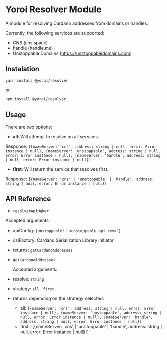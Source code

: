 # Yoroi Resolver Module

A module for resolving Cardano addresses from domains or handles.

Currently, the following services are supported:

- CNS (cns.space)
- handle (handle.me)
- Unstoppable Domains (https://unstoppabledomains.com)

## Instalation

`yarn install @yoroi/resolver`

or

`npm install @yoroi/resolver`

## Usage

There are two options:

- **all**: Will attempt to resolve on all services.

Response: `[{nameServer: 'cns', address: string | null, error: Error instance | null}, {nameServer: 'unstoppable', address: string | null, error: Error instance | null}, {nameServer: 'handle', address: string | null, error: Error instance | null}]`

- **first**: Will return the service that resolves first.

Response: `[{nameServer: 'cns' | 'unstoppable' | 'handle', address: string | null, error: Error instance | null}]`

## API Reference

- `resolverApiMaker`

Accepted arguments:

- apiConfig: `{unstoppable: '<unstoppable api key>'}`
- cslFactory: Cardano Serialization Library initiator
- returns: `getCardanoAddresses`


- `getCardanoAddresses`

  Accepted arguments:

- resolve: `string`
- strategy: `all` | `first`
- returns depending on the strategy selected: 
    - all:  `[{nameServer: 'cns', address: string | null, error: Error instance | null}, {nameServer: 'unstoppable', address: string | null, error: Error instance | null}, {nameServer: 'handle', address: string | null, error: Error instance | null}]`
    - first: `[{nameServer: 'cns' | 'unstoppable' | 'handle', address: string | null, error: Error instance | null}]``